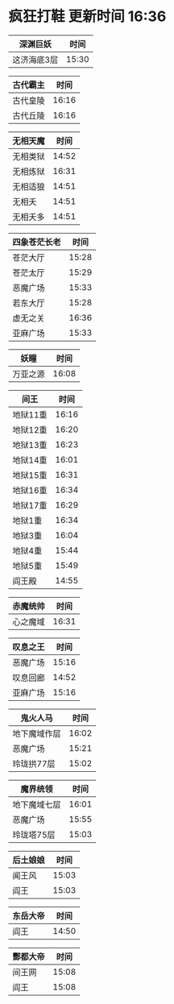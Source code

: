 # 疯狂打鞋 更新时间 16:36

| 深渊巨妖   | 时间    |
|--------|-------|
| 这济海底3层 | 15:30 |

| 古代霸主   | 时间    |
|--------|-------|
| 古代皇陵 | 16:16 |
| 古代丘陵 | 16:16 |

| 无相天魔   | 时间    |
|--------|-------|
| 无相类狱 | 14:52 |
| 无相炼狱 | 16:31 |
| 无相适狼 | 14:51 |
| 无相夭 | 14:51 |
| 无相夭多 | 14:51 |

| 四象苍茫长老   | 时间    |
|--------|-------|
| 苍茫大厅 | 15:28 |
| 苍茫太厅 | 15:29 |
| 恶魔广场 | 15:33 |
| 若东大厅 | 15:28 |
| 虚无之关 | 16:36 |
| 亚麻广场 | 15:33 |

| 妖瞳   | 时间    |
|--------|-------|
| 万亚之源 | 16:08 |

| 间王   | 时间    |
|--------|-------|
| 地狱11重 | 16:16 |
| 地狱12重 | 16:20 |
| 地狱13重 | 16:23 |
| 地狱14重 | 16:01 |
| 地狱15重 | 16:31 |
| 地狱16重 | 16:34 |
| 地狱17重 | 16:29 |
| 地狱1重 | 16:34 |
| 地狱3重 | 16:04 |
| 地狱4重 | 15:44 |
| 地狱5重 | 15:49 |
| 阎王殿 | 14:55 |

| 赤魔统帅   | 时间    |
|--------|-------|
| 心之魔域 | 16:31 |

| 叹息之王   | 时间    |
|--------|-------|
| 恶魔广场 | 15:16 |
| 叹息回廊 | 14:52 |
| 亚麻广场 | 15:16 |

| 鬼火人马   | 时间    |
|--------|-------|
| 地下魔域作层 | 16:02 |
| 恶魔广场 | 15:21 |
| 玲珑拱77层 | 15:02 |

| 魔界统领   | 时间    |
|--------|-------|
| 地下魔域七层 | 16:01 |
| 恶魔广场 | 15:55 |
| 玲珑塔75层 | 15:03 |

| 后土娘娘   | 时间    |
|--------|-------|
| 闻王风 | 15:03 |
| 阎王 | 15:03 |

| 东岳大帝   | 时间    |
|--------|-------|
| 阎王 | 14:50 |

| 酆都大帝   | 时间    |
|--------|-------|
| 间王网 | 15:08 |
| 阎王 | 15:08 |